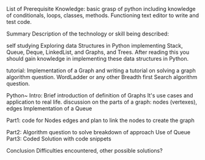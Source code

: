 List of Prerequisite Knowledge:
basic grasp of python including knowledge of conditionals, loops, classes, methods.
Functioning text editor to write and test code.

Summary Description of the technology or skill being described:

self studying
Exploring data Structures in Python implementing Stack, Queue, Deque, LinkedList, and Graphs, and Trees. After reading this you should gain knowledge in implementing these data structures in Python.

tutorial:
Implementation of a Graph and writing a tutorial on solving a graph algorithm question. WordLadder or any other Breadth first Search algorithm question.


Python~
Intro:
Brief introduction of definition of Graphs
It's use cases and application to real life.
discussion on the parts of a graph: nodes (vertexes), edges
Implementation of a Queue

Part1:
code for Nodes edges and plan to link the nodes to create the graph

Part2:
Algorithm question to solve
breakdown of approach
Use of Queue
Part3:
Coded Solution with code snippets

Conclusion
Difficulties encountered, other possible solutions?
